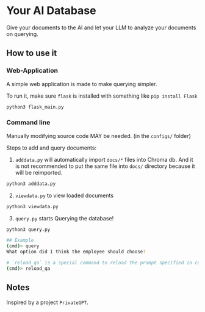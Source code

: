 # Your AI Database
Give your documents to the AI and let your LLM to analyze your documents on querying.

## How to use it
### Web-Application
A simple web application is made to make querying simpler.

To run it, make sure `flask` is installed with something like `pip install Flask`
```sh
python3 flask_main.py
```

### Command line
Manually modifying source code MAY be needed. (in the `configs/` folder)

Steps to add and query documents:

1. `adddata.py` will automatically import `docs/*` files into Chroma db. And it is not recommended to put the same file into `docs/` directory because it will be reimported.
```sh
python3 adddata.py
```

2. `viewdata.py` to view loaded documents
```sh
python3 viewdata.py
```

3. `query.py` starts Querying the database!
```sh
python3 query.py

## Example
(cmd)> query
What option did I think the employee should choose?

# `reload_qa` is a special command to reload the prompt specified in config.PROMPT_TEMPLATE
(cmd)> reload_qa
```

## Notes
Inspired by a project `PrivateGPT`.